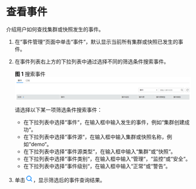# 查看事件<a name="dws_01_0102"></a>

介绍用户如何查找集群或快照发生的事件。

1.  在“事件管理“页面中单击“事件“，默认显示当前所有集群或快照已发生的事件。
2.  在事件列表右上方的下拉列表中通过选择不同的筛选条件搜索事件。

    **图 1**  搜索事件<a name="fig1995949175011"></a>  
    ![](figures/搜索事件.png "搜索事件")

    请选择以下某一项筛选条件搜索事件：

    -   在下拉列表中选择“事件“，在输入框中输入发生的事件，例如“集群创建成功“。
    -   在下拉列表中选择“事件源“，在输入框中输入集群或快照名称，例如“demo“。
    -   在下拉列表中选择“事件源类型“，在输入框中输入“集群“或“快照“。
    -   在下拉列表中选择“事件类别“，在输入框中输入“管理“，“监控“或“安全“。
    -   在下拉列表中选择“事件级别“，在输入框中输入“正常“或“警告“。

3.  单击![](figures/搜索.png)，显示筛选后的事件查询结果。

